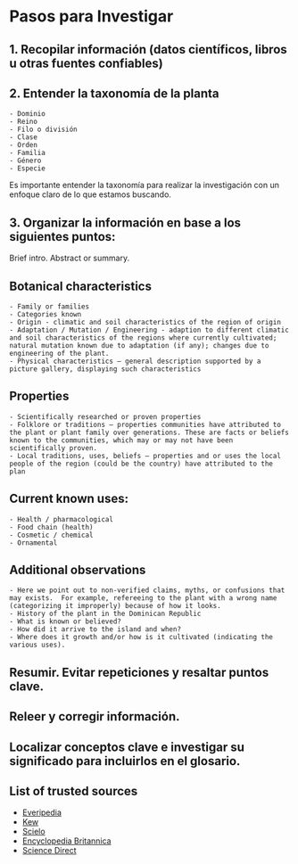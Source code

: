 # Pasos para Investigar

## 1. Recopilar información (datos científicos, libros u otras fuentes confiables)
## 2. Entender la taxonomía de la planta
	- Dominio
	- Reino
	- Filo o división
	- Clase
	- Orden
	- Familia
	- Género
	- Especie

Es importante entender la taxonomía para realizar la investigación con un enfoque claro de lo que estamos buscando.

## 3.  Organizar la información en base a los siguientes puntos:
Brief intro. Abstract or summary.
## Botanical characteristics
	- Family or families
	- Categories known
	- Origin - climatic and soil characteristics of the region of origin
	- Adaptation / Mutation / Engineering - adaption to different climatic and soil characteristics of the regions where currently cultivated; natural mutation known due to adaptation (if any); changes due to engineering of the plant.
	- Physical characteristics – general description supported by a picture gallery, displaying such characteristics
## Properties
	- Scientifically researched or proven properties
	- Folklore or traditions – properties communities have attributed to the plant or plant family over generations. These are facts or beliefs known to the communities, which may or may not have been scientifically proven.
	- Local traditions, uses, beliefs – properties and or uses the local people of the region (could be the country) have attributed to the plan
## Current known uses:
	- Health / pharmacological
	- Food chain (health)
	- Cosmetic / chemical
	- Ornamental
## Additional observations
 	- Here we point out to non-verified claims, myths, or confusions that may exists.  For example, refereeing to the plant with a wrong name (categorizing it improperly) because of how it looks.
	- History of the plant in the Dominican Republic
	- What is known or believed?
	- How did it arrive to the island and when?
	- Where does it growth and/or how is it cultivated (indicating the various uses).

## Resumir. Evitar repeticiones y resaltar puntos clave.
## Releer y corregir información.
## Localizar conceptos clave e investigar su significado para incluirlos en el glosario.

## List of trusted sources
- [Everipedia](https://everipedia.org/)
- [Kew](https://www.kew.org/)
- [Scielo](https://scielo.org/en/)
- [Encyclopedia Britannica](https://www.britannica.com/)
- [Science Direct](https://www.sciencedirect.com/)

